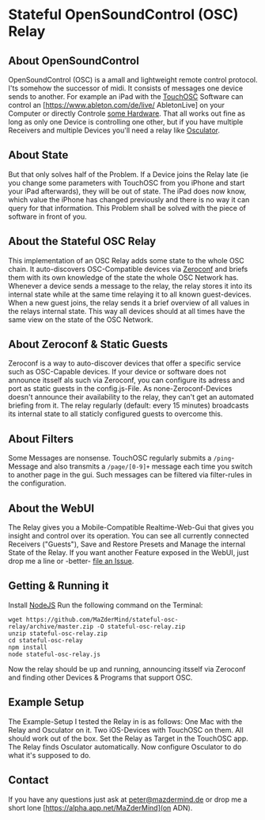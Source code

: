 # Stateful OpenSoundControl (OSC) Relay

## About OpenSoundControl
OpenSoundControl (OSC) is a amall and lightweight remote control protocol. I'ts somehow the successor of midi. It consists of messages one device sends to another. For example an iPad with the [TouchOSC](http://hexler.net/software/touchosc) Software can control an [https://www.ableton.com/de/live/ AbletonLive] on your Computer or directly Controle [some Hardware](http://wifimidi.com/). That all works out fine as long as only one Device is controlling one other, but if you have multiple Receivers and multiple Devices you'll need a relay like [Osculator](http://www.osculator.net/).

## About State
But that only solves half of the Problem. If a Device joins the Relay late (ie you change some parameters with TouchOSC from you iPhone and start your iPad afterwards), they will be out of state. The iPad does now know, which value the iPhone has changed previously and there is no way it can query for that information. This Problem shall be solved with the piece of software in front of you.

## About the Stateful OSC Relay
This implementation of an OSC Relay adds some state to the whole OSC chain. It auto-discovers OSC-Compatible devices via [Zeroconf](http://en.wikipedia.org/wiki/Zero-configuration_networking) and briefs them with its own knowledge of the state the whole OSC Network has. Whenever a device sends a message to the relay, the relay stores it into its internal state while at the same time relaying it to all known guest-devices. When a new guest joins, the relay sends it a brief overview of all values in the relays internal state. This way all devices should at all times have the same view on the state of the OSC Network.

## About Zeroconf & Static Guests
Zeroconf is a way to auto-discover devices that offer a specific service such as OSC-Capable devices. If your device or software does not announce itsself als such via Zeroconf, you can configure its adress and port as static guests in the config.js-File. As none-Zeroconf-Devices doesn't announce their availability to the relay, they can't get an automated briefing from it. The relay regularly (default: every 15 minutes) broadcasts its internal state to all staticly configured guests to overcome this.

## About Filters
Some Messages are nonsense. TouchOSC regularly submits a ``/ping``-Message and also transmits a ```/page/[0-9]+``` message each time you switch to another page in the gui. Such messages can be filtered via filter-rules in the configuration.

## About the WebUI
The Relay gives you a Mobile-Compatible Realtime-Web-Gui that gives you insight and control over its operation. You can see all currently connected Receivers ("Guests"), Save and Restore Presets and Manage the internal State of the Relay. If you want another Feature exposed in the WebUI, just drop me a line or -better- [file an Issue](https://github.com/MaZderMind/stateful-osc-relay/issues).

## Getting & Running it
Install [NodeJS](http://nodejs.org/)
Run the following command on the Terminal:
```
wget https://github.com/MaZderMind/stateful-osc-relay/archive/master.zip -O stateful-osc-relay.zip
unzip stateful-osc-relay.zip
cd stateful-osc-relay
npm install
node stateful-osc-relay.js
```
Now the relay should be up and running, announcing itsself via Zeroconf and finding other Devices & Programs that support OSC.

## Example Setup
 The Example-Setup I tested the Relay in is as follows:
 One Mac with the Relay and Osculator on it. Two iOS-Devices with TouchOSC on them. All should work out of the box. Set the Relay as Target in the TouchOSC app. The Relay finds Osculator automatically. Now configure Osculator to do what it's supposed to do.

## Contact
If you have any questions just ask at peter@mazdermind.de or drop me a short lone [https://alpha.app.net/MaZderMind](on ADN).
